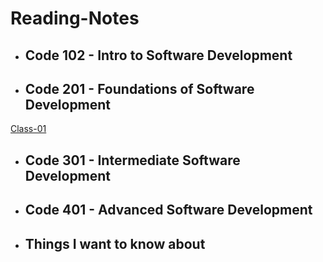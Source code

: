 # Reading-Notes
* ## Code 102 - Intro to Software Development
* ## Code 201 - Foundations of Software Development
[Class-01](docs/class-01.md)
* ## Code 301 - Intermediate Software Development
* ## Code 401 - Advanced Software Development
* ## Things I want to know about

